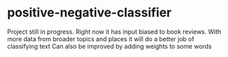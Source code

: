 # positive-negative-classifier

Project still in progress. 
Right now it has input biased to book reviews. With more data from broader topics and places it will do a better job of classifying text
Can also be improved by adding weights to some words
